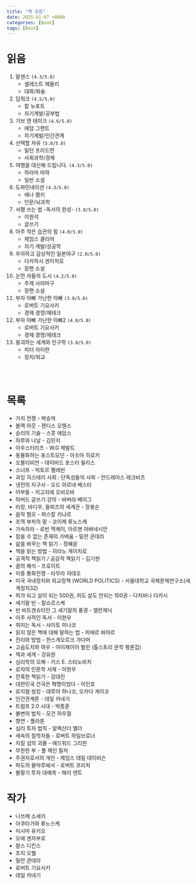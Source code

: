 ```yaml
---
title: "책 모음"
date: 2025-01-07 +0800
categories: [Book]
tags: [Book]
---
```


# 읽음

1. 말센스 `(4.3/5.0)`
    - 셀레스트 헤들리 
    - 대화/화술
2. 딥워크 `(4.5/5.0)`
    - 칼 뉴포트
    - 자기계발/공부법
3. 기브 앤 테이크 `(4.6/5.0)`
    - 애덤 그랜트
    - 자기계발/인간관계
4. 선택할 자유 `(5.0/5.0)`
    - 밀턴 프리드먼
    - 사회과학/경제
5. 여행을 대신해 드립니다. `(4.3/5.0)`
    - 하라마 마하
    - 일반 소설
6. 도파민네이션 `(4.3/5.0)`
    - 애나 램키
    - 인문/뇌과학
7. 서평 쓰는 법 -독서의 완성- `(3.8/5.0)`
    - 이원석
    - 글쓰기
8. 아주 작은 습관의 힘 `(4.0/5.0)`
    - 제임스 클리어
    - 자기 계발/성공학
9. 우아하고 감상적인 일본야구 `(2.0/5.0)`
    - 다카하시 겐이치로
    - 장편 소설
10. 눈먼 자들의 도시 `(4.2/5.0)`
    - 주제 사라마구
    - 장편 소설
11. 부자 아빠 가난한 아빠 `(3.8/5.0)`
    - 로버트 기요사키
    - 경제 경영/재테크
12. 부자 아빠 가난한 아빠2 `(4.0/5.0)`
    - 로버트 기요사키
    - 경제 경영/재테크
13. 붕괴하는 세계와 인구학 `(3.8/5.0)`
    - 피터 자이한
    - 정치/외교

<br><br>

# 목록

- 가치 전쟁 - 박승억
- 블랙 아웃 - 캔디스 오웬스
- 승리의 기술 - 스콧 애덤스
- 하루와 나날 - 김민지
- 아우스터리츠 - W.G 제발트
- 동물화하는 포스트모던 - 아즈마 히로키
- 오블리비언 - 데이비드 포스터 윌리스
- 스너프 - 빅토르 펠레빈
- 과잉 히스테리 사회 : 단독성들의 사회 - 안드레아스 레크비츠
- 냉전의 지구사 - 오드 아르네 베스타
- 어부들 - 치고지에 오비오바
- 하버드 글쓰기 강의 - 바버라 베이그
- 라캉, 바디우, 들뢰즈의 세계관 - 장용순
- 음악 혐오 - 파스칼 키냐르 
- 초역 부처의 말 - 코이케 류노스케
- 가속하라 - 로빈 맥케이, 아르멘 아바네시안
- 참을 수 없는 존재의 가벼움 - 밀란 쿤데라
- 삶을 바꾸는 책 읽기 - 정혜윤
- 책을 읽는 방법 - 히라노 게이치로
- 공격적 책읽기 / 공감적 책읽기 - 김기현
- 꿈의 해석 - 프로이트
- 미중 통화전쟁 - 타무라 히데오
- 미국 국내정치와 외교정책 (WORLD POLITICS) - 서울대학교 국제문제연구소(세계정치32)
- 피가 되고 살이 되는 500권, 피도 살도 안되는 100권 - 다치바나 다카시
- 세기말 빈 - 칼쇼르스케
- 빈 비트겐슈타인 그 세기말의 풍경 - 앨런재닉
- 아주 사적인 독서 - 이현우
- 취미는 독서 - 사이토 미나코
- 읽지 않은 책에 대해 말하는 법 - 피에르 바야르
- 진리와 방법 - 한스게오르크 가다머
- 고슴도치와 여우 - 아이제이아 벌린 (톨스토리 문학 평론집)
- 책과 세계 - 강유원
- 심리학의 오해 - 키스 E. 스타노비치
- 로쟈의 인문학 서재 - 이현우
- 잔혹한 책읽기 - 강대진
- 대한민국 건국은 혁명이었다 - 이인호
- 로지컬 씽킹 - 데루야 하나코, 오카다 게이코
- 인간관계론 - 데일 카네기
- 트럼프 2.0 시대 - 박종훈
- 불변의 법칙 - 모건 하우절
- 향연 - 플라톤
- 심리 투자 법칙 - 알렉산더 엘더
- 세속의 철학자들 - 로버트 하일브로너
- 지킬 섬의 괴물 - 에드워드 그리핀
- 무한한 부 - 폴 제인 필저
- 주권자로서의 개인 - 제임스 데일 데이비슨
- 파도의 물마루에서 - 로버트 프리처
- 불황기 투자 대예측 - 해리 덴트

# 작가 

- 나쓰메 소세키
- 아쿠타가와 류노스케
- 미시마 유키오
- 오에 겐자부로
- 찰스 디킨스
- 조지 오웰
- 밀란 쿤데라
- 로버트 기요사키
- 데일 카네기


